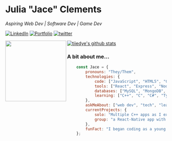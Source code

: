 # Julia "Jace" Clements

<em>
 Aspiring Web Dev | Software Dev | Game Dev
</em>

<p></p>

<a href="https://www.linkedin.com/in/julia-jace-clements/" target="blank_">![LinkedIn](https://img.shields.io/badge/Linked%20In-Julia%20%22Jace%22%20Clements-informational)</a> <a href="https://tiiedye.github.io/React-Portfolio/" target="blank_">![Portfolio](https://img.shields.io/badge/Git%20Hub-Portfolio-green)</a> <a href="https://twitter.com/tiiedye_" target="blank_">![twitter](https://img.shields.io/badge/twitter-%40tiiedye__-blue)</a>

<img align="left" height="190" src="https://media.giphy.com/media/26tn33aiTi1jkl6H6/giphy.gif">

[![tiiedye's github stats](https://github-readme-stats.vercel.app/api?username=tiiedye&show_icons=true&theme=vue)](https://github.com/tiiedye/github-readme-stats)


### A bit about me...


```javascript
    const Jace = {
        pronouns: "They/Them",
        technologies: {
            code: ["JavaScript", "HTML5", "CSS", "C++"],
            tools: ["React", "Express", "Node"],
            databases: ["MySQL", "MongoDB", "Firebase"],
            learning: ["C++", "C", "C#", "Typescript"]
        },
        askMeAbout: ["web dev", "tech", "leatherworking", "cooking", "video games"],
        currentProjects: {
            solo: "Multiple C++ apps as I expand my knowledge",
            group: "a React-Native app with my group at Third Project Development"
        },
        funFact: "I began coding as a young kid thanks to Neopets! That's how I learned basic HTML and CSS."
    };

```
